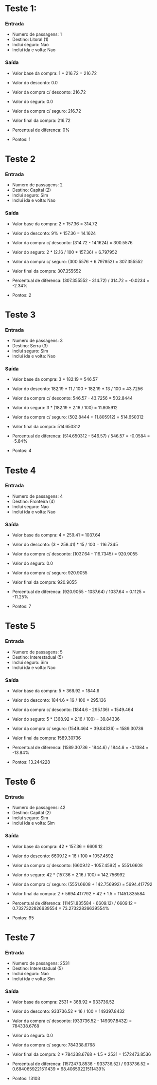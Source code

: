 # Teste 1:
### Entrada
- Numero de passagens: 1
- Destino: Litoral (1)
- Inclui seguro: Nao
- Inclui ida e volta: Nao

### Saída
- Valor base da compra: 1 * 216.72 = 216.72

- Valor do desconto: 0.0
- Valor da compra c/ desconto: 216.72

- Valor do seguro: 0.0
- Valor da compra c/ seguro: 216.72

- Valor final da compra: 216.72
- Percentual de diferenca: 0%

- Pontos: 1

# Teste 2
### Entrada
- Numero de passagens: 2
- Destino: Capital (2)
- Inclui seguro: Sim
- Inclui ida e volta: Nao

### Saída
- Valor base da compra: 2 * 157.36 = 314.72

- Valor do desconto: 9% * 157.36 = 14.1624
- Valor da compra c/ desconto: (314.72 - 14.1624) = 300.5576

- Valor do seguro: 2 * (2.16 / 100 * 157.36) = 6.797952
- Valor da compra c/ seguro: (300.5576 + 6.797952) = 307.355552

- Valor final da compra: 307.355552
- Percentual de diferenca: (307.355552 - 314.72) / 314.72 = -0.0234 = -2.34%

- Pontos: 2

# Teste 3
### Entrada
- Numero de passagens: 3
- Destino: Serra (3)
- Inclui seguro: Sim
- Inclui ida e volta: Nao

### Saída
- Valor base da compra: 3 * 182.19 = 546.57

- Valor do desconto: 182.19 * 11 / 100 + 182.19 * 13 / 100 = 43.7256
- Valor da compra c/ desconto: 546.57 - 43.7256 = 502.8444

- Valor do seguro: 3 * (182.19 * 2.16 / 100) = 11.805912
- Valor da compra c/ seguro: (502.8444 + 11.805912) = 514.650312

- Valor final da compra: 514.650312
- Percentual de diferenca: (514.650312 - 546.57) / 546.57 = -0.0584 = -5.84%

- Pontos: 4

# Teste 4
### Entrada
- Numero de passagens: 4
- Destino: Fronteira (4)
- Inclui seguro: Nao
- Inclui ida e volta: Nao

### Saída
- Valor base da compra: 4 * 259.41 = 1037.64

- Valor do desconto: (3 * 259.41) * 15 / 100 = 116.7345
- Valor da compra c/ desconto: (1037.64 - 116.7345) = 920.9055

- Valor do seguro: 0.0
- Valor da compra c/ seguro: 920.9055

- Valor final da compra: 920.9055
- Percentual de diferenca: (920.9055 - 1037.64) / 1037.64 = 0.1125 = -11.25%

- Pontos: 7

# Teste 5
### Entrada
- Numero de passagens: 5
- Destino: Interestadual (5)
- Inclui seguro: Sim
- Inclui ida e volta: Nao

### Saída
- Valor base da compra: 5 * 368.92 = 1844.6

- Valor do desconto: 1844.6 * 16 / 100 = 295.136
- Valor da compra c/ desconto: (1844.6 - 295.136) = 1549.464

- Valor do seguro: 5 * (368.92 * 2.16 / 100) = 39.84336
- Valor da compra c/ seguro: (1549.464 + 39.84336) = 1589.30736

- Valor final da compra: 1589.30736
- Percentual de diferenca: (1589.30736 - 1844.6) / 1844.6 = -0.1384 = -13.84%

- Pontos: 13.244228

# Teste 6
### Entrada
- Numero de passagens: 42
- Destino: Capital (2)
- Inclui seguro: Sim
- Inclui ida e volta: Sim

### Saída
- Valor base da compra: 42 * 157.36 = 6609.12

- Valor do desconto: 6609.12 * 16 / 100 = 1057.4592
- Valor da compra c/ desconto: (6609.12 - 1057.4592) = 5551.6608

- Valor do seguro: 42 * (157.36 * 2.16 / 100) = 142.756992
- Valor da compra c/ seguro: (5551.6608 + 142.756992) = 5694.417792

- Valor final da compra: 2 * 5694.417792 + 42 * 1.5 = 11451.835584
- Percentual de diferenca: (11451.835584 - 6609.12) / 6609.12 = 0.7327322826639554 = 73.27322826639554%

- Pontos: 95

# Teste 7
### Entrada
- Numero de passagens: 2531
- Destino: Interestadual (5)
- Inclui seguro: Nao
- Inclui ida e volta: Sim

### Saída
- Valor base da compra: 2531 * 368.92 = 933736.52

- Valor do desconto: 933736.52 * 16 / 100 = 149397.8432
- Valor da compra c/ desconto: (933736.52 - 149397.8432) = 784338.6768

- Valor do seguro: 0.0
- Valor da compra c/ seguro: 784338.6768

- Valor final da compra: 2 * 784338.6768 + 1.5 * 2531 = 1572473.8536
- Percentual de diferenca: (1572473.8536 - 933736.52) / 933736.52 = 0.6840659221511439 = 68.40659221511439%

- Pontos: 13103

